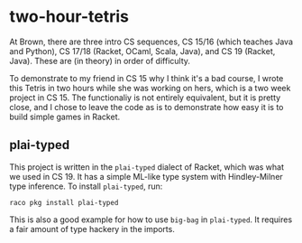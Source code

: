 two-hour-tetris
===============

At Brown, there are three intro CS sequences, CS 15/16 (which teaches Java and Python), CS 17/18 (Racket, OCaml, Scala, Java), and CS 19 (Racket, Java). These are (in theory) in order of difficulty.

To demonstrate to my friend in CS 15 why I think it's a bad course, I wrote this Tetris in two hours while she was working on hers, which is a two week project in CS 15. The functionaliy is not entirely equivalent, but it is pretty close, and I chose to leave the code as is to demonstrate how easy it is to build simple games in Racket.

plai-typed
----------
This project is written in the `plai-typed` dialect of Racket, which was what we used in CS 19. It has a simple ML-like type system with Hindley-Milner type inference. To install `plai-typed`, run:

    raco pkg install plai-typed

This is also a good example for how to use `big-bag` in `plai-typed`. It requires a fair amount of type hackery in the imports.
